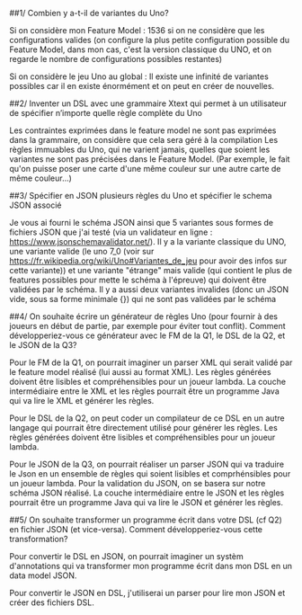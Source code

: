 ##1/ Combien y a-t-il de variantes du Uno? 

Si on considère mon Feature Model : 
1536 si on ne considère que les configurations valides (on configure la plus petite configuration possible du Feature Model, dans mon cas, c'est la version classique du UNO, et on regarde le nombre de configurations possibles restantes)

Si on considère le jeu Uno au global :
Il existe une infinité de variantes possibles car il en existe énormément et on peut en créer de nouvelles.

##2/ Inventer un DSL avec une grammaire Xtext qui permet à un utilisateur de spécifier n’importe quelle règle complète du Uno

Les contraintes exprimées dans le feature model ne sont pas exprimées dans la grammaire, on considère que cela sera géré à la compilation
Les règles immuables du Uno, qui ne varient jamais, quelles que soient les variantes ne sont pas précisées dans le Feature Model. (Par exemple, le fait qu'on puisse poser une carte d'une même couleur sur une autre
carte de même couleur...)

##3/ Spécifier en JSON plusieurs règles du Uno et spécifier le schema JSON associé

Je vous ai fourni le schéma JSON ainsi que 5 variantes sous formes de fichiers JSON que j'ai testé (via un validateur en ligne : https://www.jsonschemavalidator.net/). Il y a la variante classique du UNO, une variante valide (le uno 7_0 (voir sur https://fr.wikipedia.org/wiki/Uno#Variantes_de_jeu pour avoir des infos sur cette variante)) et une variante "étrange" mais valide (qui contient le plus de features possibles pour mette le schéma à l'épreuve) qui doivent être validées par le schéma. Il y a aussi deux variantes invalides (donc un JSON vide, sous sa forme minimale {}) qui ne sont pas validées par le schéma

##4/ On souhaite écrire un générateur de règles Uno (pour fournir à des joueurs en début de partie, par exemple pour éviter tout conflit). Comment développeriez-vous ce générateur avec le FM de la Q1, le DSL de la Q2, et le JSON de la Q3?

Pour le FM de la Q1, on pourrait imaginer  un parser XML qui serait validé par le feature model réalisé (lui aussi au format XML). Les règles générées doivent être lisibles et compréhensibles pour un joueur lambda. La couche intermédiaire entre le XML et les règles pourrait être un programme Java qui va lire le XML et générer les règles.

Pour le DSL de la Q2, on peut coder un compilateur de ce DSL en un autre langage qui pourrait être directement utilisé pour générer les règles. Les règles générées doivent être lisibles et compréhensibles pour un joueur lambda.

Pour le JSON de la Q3, on pourrait réaliser un parser JSON qui va traduire le Json en un ensemble de règles qui soient lisibles et comprhénsibles pour un joueur lambda. Pour la validation du JSON, on se basera sur notre schéma JSON réalisé. La couche intermédiaire entre le JSON et les règles pourrait être un programme Java qui va lire le JSON et générer les règles.

##5/ On souhaite transformer un programme écrit dans votre DSL (cf Q2) en fichier JSON (et vice-versa). Comment développeriez-vous cette transformation? 

Pour convertir le DSL en JSON, on pourrait imaginer un systèm d'annotations qui va transformer mon programme écrit dans mon DSL en un data model JSON.

Pour convertir le JSON en DSL, j'utiliserai un parser pour lire mon JSON et créer des fichiers DSL.